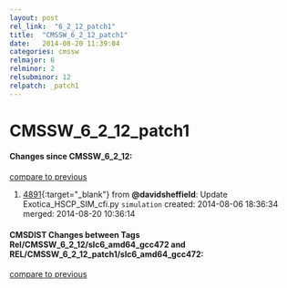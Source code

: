 ```yaml
---
layout: post
rel_link:  "6_2_12_patch1"
title:  "CMSSW_6_2_12_patch1"
date:   2014-08-20 11:39:04
categories: cmssw
relmajor: 6
relminor: 2
relsubminor: 12
relpatch: _patch1
---
```


# CMSSW_6_2_12_patch1
#### Changes since CMSSW_6_2_12:

[compare to previous](https://github.com/cms-sw/cmssw/compare/CMSSW_6_2_12...CMSSW_6_2_12_patch1)



1. [4891](http://github.com/cms-sw/cmssw/pull/4891){:target="_blank"}  from **@davidsheffield**: Update Exotica_HSCP_SIM_cfi.py `simulation`  created: 2014-08-06 18:36:34 merged: 2014-08-20 10:36:14

#### CMSDIST Changes between Tags Rel/CMSSW_6_2_12/slc6_amd64_gcc472 and REL/CMSSW_6_2_12_patch1/slc6_amd64_gcc472:

[compare to previous](https://github.com/cms-sw/cmsdist/compare/Rel/CMSSW_6_2_12/slc6_amd64_gcc472...REL/CMSSW_6_2_12_patch1/slc6_amd64_gcc472)


